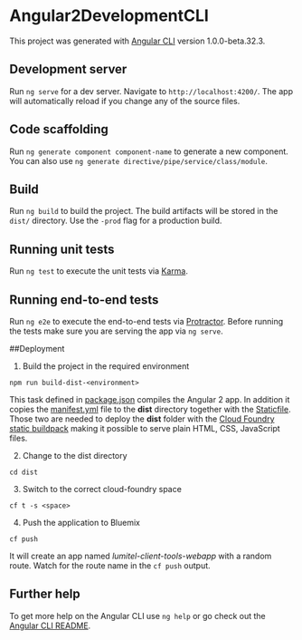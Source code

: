 # Angular2DevelopmentCLI

This project was generated with [Angular CLI](https://github.com/angular/angular-cli) version 1.0.0-beta.32.3.

## Development server
Run `ng serve` for a dev server. Navigate to `http://localhost:4200/`. The app will automatically reload if you change any of the source files.

## Code scaffolding

Run `ng generate component component-name` to generate a new component. You can also use `ng generate directive/pipe/service/class/module`.

## Build

Run `ng build` to build the project. The build artifacts will be stored in the `dist/` directory. Use the `-prod` flag for a production build.

## Running unit tests

Run `ng test` to execute the unit tests via [Karma](https://karma-runner.github.io).

## Running end-to-end tests

Run `ng e2e` to execute the end-to-end tests via [Protractor](http://www.protractortest.org/).
Before running the tests make sure you are serving the app via `ng serve`.

##Deployment
1. Build the project in the required environment

  ```
  npm run build-dist-<environment>
  ```

  This task defined in [package.json](package.json) compiles the Angular 2 app. 
  In addition it copies the [manifest.yml](manifest.yml) file to the **dist** directory together with the [Staticfile](Staticfile). 
  Those two are needed to deploy the **dist** folder with the [Cloud Foundry static buildpack](https://github.com/cloudfoundry/staticfile-buildpack) making it possible to serve plain HTML, CSS, JavaScript files.

2. Change to the dist directory

  ```
  cd dist
  ```

3. Switch to the correct cloud-foundry space
```
cf t -s <space>
```

4. Push the application to Bluemix

  ```
  cf push
  ```

  It will create an app named *lumitel-client-tools-webapp* with a random route. Watch for the route name in the ```cf push``` output.


## Further help

To get more help on the Angular CLI use `ng help` or go check out the [Angular CLI README](https://github.com/angular/angular-cli/blob/master/README.md).
